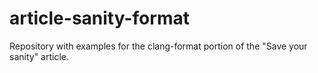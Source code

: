 # article-sanity-format
Repository with examples for the clang-format portion of the "Save your sanity" article.
